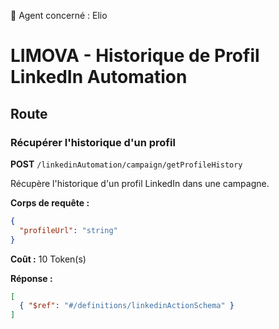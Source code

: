 🧠 Agent concerné : Elio
# LIMOVA - Historique de Profil LinkedIn Automation

## Route

### Récupérer l'historique d'un profil
**POST** `/linkedinAutomation/campaign/getProfileHistory`

Récupère l'historique d'un profil LinkedIn dans une campagne.

**Corps de requête :**
```json
{
  "profileUrl": "string"
}
```

**Coût :** 10 Token(s)

**Réponse :**
```json
[
  { "$ref": "#/definitions/linkedinActionSchema" }
]
``` 